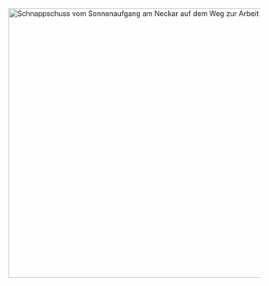 <html><body><a href="/wp-content/uploads/2013/01/DSCN1314.jpg"><img src="https://flowfx.de/wp-content/uploads/2013/01/DSCN1314-720x540.jpg" alt="Schnappschuss vom Sonnenaufgang am Neckar auf dem Weg zur Arbeit" width="720" height="540" class="aligncenter size-large wp-image-1668"></a></body></html>